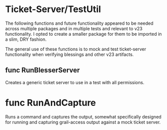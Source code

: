 # Ticket-Server/TestUtil

The following functions and future functionality appeared to be needed across multiple packages and in multiple tests and relevant to v23 functionality. I opted to create a smaller package for them to be imported in a slim, DRY fashion.

The general use of these functions is to mock and test ticket-server functionality when verifying blessings and other v23 artifacts.

## func RunBlesserServer

Creates a generic ticket server to use in a test with all permissions.

# func RunAndCapture

Runs a command and captures the output, somewhat specifically designed for running and capturing grail-access output against a mock ticket server.